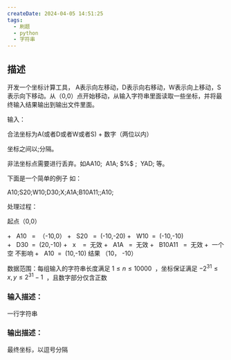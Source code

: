 ```yaml
---
createDate: 2024-04-05 14:51:25
tags:
  - 刷题
  - python
  - 字符串
---
```

## 描述

开发一个坐标计算工具， A表示向左移动，D表示向右移动，W表示向上移动，S表示向下移动。从（0,0）点开始移动，从输入字符串里面读取一些坐标，并将最终输入结果输出到输出文件里面。

输入：

合法坐标为A(或者D或者W或者S) + 数字（两位以内）

坐标之间以;分隔。

非法坐标点需要进行丢弃。如AA10;  A1A; \$%$ ;  YAD; 等。

下面是一个简单的例子 如：

A10;S20;W10;D30;X;A1A;B10A11;;A10;

处理过程：

起点（0,0）

+   A10   =  （-10,0）
+   S20   =  (-10,-20)
+   W10  =  (-10,-10)
+   D30  =  (20,-10)
+   x    =  无效
+   A1A   =  无效
+   B10A11   =  无效
+  一个空 不影响
+   A10  =  (10,-10)
结果 （10， -10）

数据范围：每组输入的字符串长度满足 $1≤n≤10000$  ，坐标保证满足 $−2^{31}≤x,y≤2^{31}−1$  ，且数字部分仅含正数

### 输入描述：

一行字符串  

### 输出描述：

最终坐标，以逗号分隔
